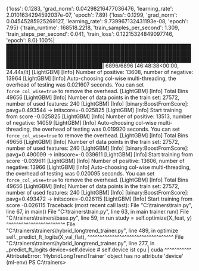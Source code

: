 {'loss': 0.1283, 'grad_norm': 0.04298216477036476, 'learning_rate': 2.0101634294592037e-07, 'epoch': 7.89}
{'loss': 0.1299, 'grad_norm': 0.04545285925269127, 'learning_rate': 9.739967132431193e-08, 'epoch': 7.95}
{'train_runtime': 168518.2218, 'train_samples_per_second': 1.309, 'train_steps_per_second': 0.041, 'train_loss': 0.12215324849097746, 'epoch': 8.0}
100%|████████████████████████████████████████████████████████████████████████████████████████████████████████████████████████████████████████████████████████████████████████████████| 6896/6896 [46:48:38<00:00, 24.44s/it] 
[LightGBM] [Info] Number of positive: 13608, number of negative: 13964
[LightGBM] [Info] Auto-choosing col-wise multi-threading, the overhead of testing was 0.021607 seconds.
You can set `force_col_wise=true` to remove the overhead.
[LightGBM] [Info] Total Bins 49656
[LightGBM] [Info] Number of data points in the train set: 27572, number of used features: 240
[LightGBM] [Info] [binary:BoostFromScore]: pavg=0.493544 -> initscore=-0.025825
[LightGBM] [Info] Start training from score -0.025825
[LightGBM] [Info] Number of positive: 13513, number of negative: 14059
[LightGBM] [Info] Auto-choosing col-wise multi-threading, the overhead of testing was 0.019920 seconds.
You can set `force_col_wise=true` to remove the overhead.
[LightGBM] [Info] Total Bins 49656
[LightGBM] [Info] Number of data points in the train set: 27572, number of used features: 240
[LightGBM] [Info] [binary:BoostFromScore]: pavg=0.490099 -> initscore=-0.039611
[LightGBM] [Info] Start training from score -0.039611
[LightGBM] [Info] Number of positive: 13606, number of negative: 13966
[LightGBM] [Info] Auto-choosing col-wise multi-threading, the overhead of testing was 0.020095 seconds.
You can set `force_col_wise=true` to remove the overhead.
[LightGBM] [Info] Total Bins 49656
[LightGBM] [Info] Number of data points in the train set: 27572, number of used features: 240
[LightGBM] [Info] [binary:BoostFromScore]: pavg=0.493472 -> initscore=-0.026115
[LightGBM] [Info] Start training from score -0.026115
Traceback (most recent call last):
  File "C:\trainers\train.py", line 67, in <module>
    main()
  File "C:\trainers\train.py", line 63, in main
    trainer.run()
  File "C:\trainers\trainers\base.py", line 59, in run
    study         = self.optimize(X_feat, y)
                    ^^^^^^^^^^^^^^^^^^^^^^^^
  File "C:\trainers\trainers\hybrid_longtrend_trainer.py", line 489, in optimize
    self._predict_ft_logits(X_val_flat),
    ^^^^^^^^^^^^^^^^^^^^^^^^^^^^^^^^^^^
  File "C:\trainers\trainers\hybrid_longtrend_trainer.py", line 277, in _predict_ft_logits
    device=self.device         # self.device ist cpu | cuda
           ^^^^^^^^^^^
AttributeError: 'HybridLongTrendTrainer' object has no attribute 'device'
(ml-env) PS C:\trainers>      
